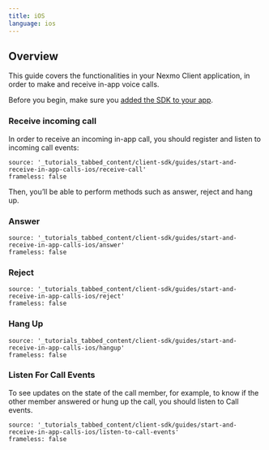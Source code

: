```yaml
---
title: iOS
language: ios
---
```


## Overview

This guide covers the functionalities in your Nexmo Client application, in order to make and receive in-app voice calls.

Before you begin, make sure you [added the SDK to your app](/client-sdk/setup/add-sdk-to-your-app).



### Receive incoming call

In order to receive an incoming in-app call, you should register and listen to incoming call events:

```tabbed_content
source: '_tutorials_tabbed_content/client-sdk/guides/start-and-receive-in-app-calls-ios/receive-call'
frameless: false
```


Then, you’ll be able to perform methods such as answer, reject and hang up.

### Answer

```tabbed_content
source: '_tutorials_tabbed_content/client-sdk/guides/start-and-receive-in-app-calls-ios/answer'
frameless: false
```

### Reject

```tabbed_content
source: '_tutorials_tabbed_content/client-sdk/guides/start-and-receive-in-app-calls-ios/reject'
frameless: false
```


### Hang Up

```tabbed_content
source: '_tutorials_tabbed_content/client-sdk/guides/start-and-receive-in-app-calls-ios/hangup'
frameless: false
```

### Listen For Call Events

To see updates on the state of the call member, for example, to know if the other member answered or hung up the call, you should listen to Call events.

```tabbed_content
source: '_tutorials_tabbed_content/client-sdk/guides/start-and-receive-in-app-calls-ios/listen-to-call-events'
frameless: false
```
